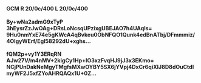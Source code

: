 #### GCM R 20/0c/400 L 20/0c/400
**By+wNa2admG9xTyP**<br/>**3hEysrZzJwOAg+DRsLoNcsqUPzixgUBEJAO7h4UAqls=**<br/>**9Hu0nmYxE74e5gKWcA4qBvkeu0ObNFQO1Qunk4edBnATbj/DFmmmiz/4OIgyWErf/EgI58292dU+xghs...**<br/><br/>
**fQM2p+vy1Y3ERqRN**<br/>**AJw27V/m4nMV+2kigCy1Hp+IO3xzFvqHJ9jJ3x3EKmo=**<br/>**NCjPUnDakNeMgyTMgfsMXwOYBY5SX6jYVpj4DxCr6qiXlJ8D8dOuCtdlmyWF2J5xfZYoAHRQAQx1U+0Z...**